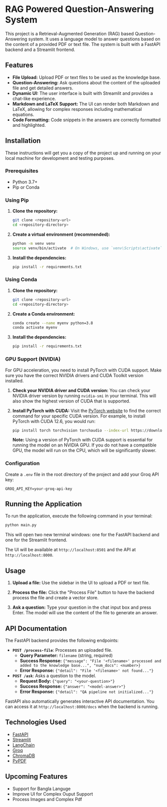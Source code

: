 # RAG Powered Question-Answering System

This project is a Retrieval-Augmented Generation (RAG) based Question-Answering system. It uses a language model to answer questions based on the content of a provided PDF or text file. The system is built with a FastAPI backend and a Streamlit frontend.

## Features

- **File Upload:** Upload PDF or text files to be used as the knowledge base.
- **Question-Answering:** Ask questions about the content of the uploaded file and get detailed answers.
- **Dynamic UI:** The user interface is built with Streamlit and provides a chat-like experience.
- **Markdown and LaTeX Support:** The UI can render both Markdown and LaTeX, allowing for complex responses including mathematical equations.
- **Code Formatting:** Code snippets in the answers are correctly formatted and highlighted.

## Installation

These instructions will get you a copy of the project up and running on your local machine for development and testing purposes.

### Prerequisites

- Python 3.7+
- Pip or Conda

### Using Pip

1.  **Clone the repository:**
    ```bash
    git clone <repository-url>
    cd <repository-directory>
    ```

2.  **Create a virtual environment (recommended):**
    ```bash
    python -m venv venv
    source venv/bin/activate  # On Windows, use `venv\Scripts\activate`
    ```

3.  **Install the dependencies:**
    ```bash
    pip install -r requirements.txt
    ```

### Using Conda

1.  **Clone the repository:**
    ```bash
    git clone <repository-url>
    cd <repository-directory>
    ```

2.  **Create a Conda environment:**
    ```bash
    conda create --name myenv python=3.8
    conda activate myenv
    ```

3.  **Install the dependencies:**
    ```bash
    pip install -r requirements.txt
    ```

### GPU Support (NVIDIA)

For GPU acceleration, you need to install PyTorch with CUDA support. Make sure you have the correct NVIDIA drivers and CUDA Toolkit version installed.

1.  **Check your NVIDIA driver and CUDA version:**
    You can check your NVIDIA driver version by running `nvidia-smi` in your terminal. This will also show the highest version of CUDA that is supported.

2.  **Install PyTorch with CUDA:**
    Visit the [PyTorch website](https://pytorch.org/get-started/locally/) to find the correct command for your specific CUDA version. For example, to install PyTorch with CUDA 12.6, you would run:
    ```bash
    pip install torch torchvision torchaudio --index-url https://download.pytorch.org/whl/cu126
    ```

    **Note:** Using a version of PyTorch with CUDA support is essential for running the model on an NVIDIA GPU. If you do not have a compatible GPU, the model will run on the CPU, which will be significantly slower.

### Configuration

Create a `.env` file in the root directory of the project and add your Groq API key:
```
GROQ_API_KEY=your-groq-api-key
```

## Running the Application

To run the application, execute the following command in your terminal:

```bash
python main.py
```

This will open two new terminal windows: one for the FastAPI backend and one for the Streamlit frontend.

The UI will be available at `http://localhost:8501` and the API at `http://localhost:8000`.

## Usage

1.  **Upload a file:**
    Use the sidebar in the UI to upload a PDF or text file.

2.  **Process the file:**
    Click the "Process File" button to have the backend process the file and create a vector store.

3.  **Ask a question:**
    Type your question in the chat input box and press Enter. The model will use the content of the file to generate an answer.

## API Documentation

The FastAPI backend provides the following endpoints:


- **`POST /process-file`**: Processes an uploaded file.
    - **Query Parameter:** `filename` (string, required)
    - **Success Response:** `{"message": "File '<filename>' processed and added to the knowledge base...", "num_docs": <number>}`
    - **Error Response:** `{"detail": "File '<filename>' not found..."}`
- **`POST /ask`**: Asks a question to the model.
    - **Request Body:** `{"query": "<your-question>"}`
    - **Success Response:** `{"answer": "<model-answer>"}`
    - **Error Response:** `{"detail": "QA pipeline not initialized..."}`

FastAPI also automatically generates interactive API documentation. You can access it at `http://localhost:8000/docs` when the backend is running.



## Technologies Used


- [FastAPI](https://fastapi.tiangolo.com/)
- [Streamlit](https://streamlit.io/)
- [LangChain](https://www.langchain.com/)
- [Groq](https://groq.com/)
- [ChromaDB](https://www.trychroma.com/)
- [PyPDF](https://pypdf.readthedocs.io/en/stable/)

## Upcoming Features

- Support for Bangla Languge
- Improve UI for Complex Ouput Support
- Process Images and Complex Pdf
